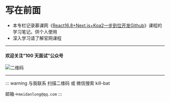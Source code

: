 # 写在前面
* 本专栏记录慕课网《[React16.8+Next.js+Koa2一步到位开发Github](https://coding.imooc.com/learn/list/334.html)》课程的学习笔记。供个人使用
* 深入学习请了解官网课程

---

#### 欢迎关注“100 天面试”公众号

![二维码](https://s2.ax1x.com/2020/01/07/l6B02T.jpg)

---

::: warning 与我联系
扫描二维码 或 微信搜索 kill-bat

邮箱->`meidanlong@qq.com`
:::
